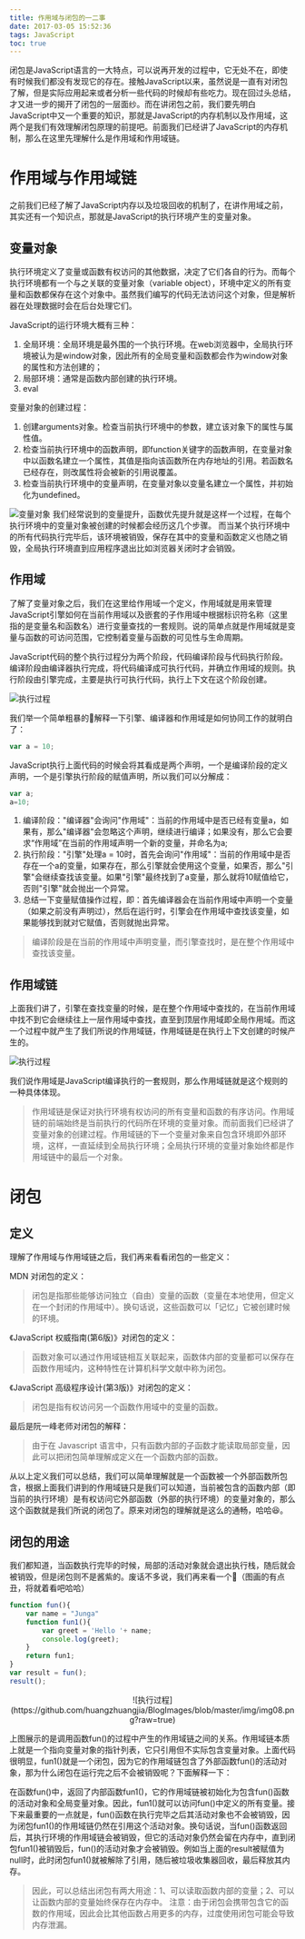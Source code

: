 ```yaml
---
title: 作用域与闭包的一二事
date: 2017-03-05 15:52:36
tags: JavaScript
toc: true
---
```


闭包是JavaScript语言的一大特点，可以说再开发的过程中，它无处不在，即使有时候我们都没有发现它的存在。接触JavaScript以来，虽然说是一直有对闭包了解，但是实际应用起来或者分析一些代码的时候却有些吃力。现在回过头总结，才又进一步的揭开了闭包的一层面纱。而在讲闭包之前，我们要先明白JavaScript中又一个重要的知识，那就是JavaScript的内存机制以及作用域，这两个是我们有效理解闭包原理的前提吧。前面我们已经讲了JavaScript的内存机制，那么在这里先理解什么是作用域和作用域链。

# 作用域与作用域链

之前我们已经了解了JavaScript内存以及垃圾回收的机制了，在讲作用域之前，其实还有一个知识点，那就是JavaScript的执行环境产生的变量对象。

<!-- more -->

## 变量对象

执行环境定义了变量或函数有权访问的其他数据，决定了它们各自的行为。而每个执行环境都有一个与之关联的变量对象（variable object），环境中定义的所有变量和函数都保存在这个对象中。虽然我们编写的代码无法访问这个对象，但是解析器在处理数据时会在后台处理它们。 

JavaScript的运行环境大概有三种：

1. 全局环境：全局环境是最外围的一个执行环境。在web浏览器中，全局执行环境被认为是window对象，因此所有的全局变量和函数都会作为window对象的属性和方法创建的；
2. 局部环境：通常是函数内部创建的执行环境。
3. eval

变量对象的创建过程：

1. 创建arguments对象。检查当前执行环境中的参数，建立该对象下的属性与属性值。
2. 检查当前执行环境中的函数声明，即function关键字的函数声明，在变量对象中以函数名建立一个属性，其值是指向该函数所在内存地址的引用。若函数名已经存在，则改属性将会被新的引用说覆盖。
3. 检查当前执行环境中的变量声明，在变量对象以变量名建立一个属性，并初始化为undefined。

![变量对象](https://github.com/huangzhuangjia/BlogImages/blob/master/img/img05.png?raw=true)
我们经常说到的变量提升，函数优先提升就是这样一个过程，在每个执行环境中的变量对象被创建的时候都会经历这几个步骤。
而当某个执行环境中的所有代码执行完毕后，该环境被销毁，保存在其中的变量和函数定义也随之销毁，全局执行环境直到应用程序退出比如浏览器关闭时才会销毁。

## 作用域

了解了变量对象之后，我们在这里给作用域一个定义，作用域就是用来管理JavaScript引擎如何在当前作用域以及嵌套的子作用域中根据标识符名称（这里指的是变量名和函数名）进行变量查找的一套规则。说的简单点就是作用域就是变量与函数的可访问范围，它控制着变量与函数的可见性与生命周期。

JavaScript代码的整个执行过程分为两个阶段，代码编译阶段与代码执行阶段。编译阶段由编译器执行完成，将代码编译成可执行代码，并确立作用域的规则。执行阶段由引擎完成，主要是执行可执行代码，执行上下文在这个阶段创建。

![执行过程](https://github.com/huangzhuangjia/BlogImages/blob/master/img/img06.png?raw=true)

我们举一个简单粗暴的🌰解释一下引擎、编译器和作用域是如何协同工作的就明白了：

``` js
var a = 10;
```

JavaScript执行上面代码的时候会将其看成是两个声明，一个是编译阶段的定义声明，一个是引擎执行阶段的赋值声明，所以我们可以分解成：

``` js
var a;
a=10;
```

1. 编译阶段："编译器"会询问"作用域"：当前的作用域中是否已经有变量a，如果有，那么"编译器"会忽略这个声明，继续进行编译；如果没有，那么它会要求“作用域”在当前的作用域声明一个新的变量，并命名为a;
2. 执行阶段："引擎"处理a = 10时，首先会询问"作用域"：当前的作用域中是否存在一个a的变量，如果存在，那么引擎就会使用这个变量，如果否，那么"引擎"会继续查找该变量。如果"引擎"最终找到了a变量，那么就将10赋值给它，否则"引擎"就会抛出一个异常。
3. 总结一下变量赋值操作过程，即：首先编译器会在当前作用域中声明一个变量（如果之前没有声明过），然后在运行时，引擎会在作用域中查找该变量，如果能够找到就对它赋值，否则就抛出异常。

> 编译阶段是在当前的作用域中声明变量，而引擎查找时，是在整个作用域中查找该变量。

## 作用域链

上面我们讲了，引擎在查找变量的时候，是在整个作用域中查找的，在当前作用域中找不到它会继续往上一层作用域中查找，直至到顶层作用域即全局作用域。而这一个过程中就产生了我们所说的作用域链，作用域链是在执行上下文创建的时候产生的。

![执行过程](https://github.com/huangzhuangjia/BlogImages/blob/master/img/img07.png?raw=true)

我们说作用域是JavaScript编译执行的一套规则，那么作用域链就是这个规则的一种具体体现。

> 作用域链是保证对执行环境有权访问的所有变量和函数的有序访问。作用域链的前端始终是当前执行的代码所在环境的变量对象。而前面我们已经讲了变量对象的创建过程。作用域链的下一个变量对象来自包含环境即外部环境，这样，一直延续到全局执行环境；全局执行环境的变量对象始终都是作用域链中的最后一个对象。

# 闭包

## 定义

理解了作用域与作用域链之后，我们再来看看闭包的一些定义：

MDN 对闭包的定义：

>闭包是指那些能够访问独立（自由）变量的函数（变量在本地使用，但定义在一个封闭的作用域中）。换句话说，这些函数可以「记忆」它被创建时候的环境。

《JavaScript 权威指南(第6版)》对闭包的定义：

>函数对象可以通过作用域链相互关联起来，函数体内部的变量都可以保存在函数作用域内，这种特性在计算机科学文献中称为闭包。

《JavaScript 高级程序设计(第3版)》对闭包的定义：

>闭包是指有权访问另一个函数作用域中的变量的函数。

最后是阮一峰老师对闭包的解释：

>由于在 Javascript 语言中，只有函数内部的子函数才能读取局部变量，因此可以把闭包简单理解成定义在一个函数内部的函数。

从以上定义我们可以总结，我们可以简单理解就是一个函数被一个外部函数所包含，根据上面我们讲到的作用域链只是我们可以知道，当前被包含的函数内部（即当前的执行环境）是有权访问它外部函数（外部的执行环境）的变量对象的，那么这个函数就是我们所说的闭包了。原来对闭包的理解就是这么的通畅，哈哈😆。

## 闭包的用途

我们都知道，当函数执行完毕的时候，局部的活动对象就会退出执行栈，随后就会被销毁，但是闭包则不是酱紫的。废话不多说，我们再来看一个🌰（图画的有点丑，将就着看吧哈哈）

``` js
function fun(){
    var name = "Junga"
    function fun1(){
        var greet = 'Hello '+ name;
        console.log(greet);
    }
    return fun1;
}
var result = fun();
result();
```

<div align=center>
    ![执行过程](https://github.com/huangzhuangjia/BlogImages/blob/master/img/img08.png?raw=true)
</div>

上图展示的是调用函数fun()的过程中产生的作用域链之间的关系。作用域链本质上就是一个指向变量对象的指针列表，它只引用但不实际包含变量对象。上面代码很明显，fun1()就是一个闭包，因为它的作用域链包含了外部函数fun()的活动对象，那为什么闭包在运行完之后不会被销毁呢？下面解释一下：

在函数fun()中，返回了内部函数fun1()，它的作用域链被初始化为包含fun()函数的活动对象和全局变量对象。因此，fun1()就可以访问fun()中定义的所有变量。接下来最重要的一点就是，fun()函数在执行完毕之后其活动对象也不会被销毁，因为闭包fun1()的作用域链仍然在引用这个活动对象。换句话说，当fun()函数返回后，其执行环境的作用域链会被销毁，但它的活动对象仍然会留在内存中，直到闭包fun1()被销毁后，fun()的活动对象才会被销毁。例如当上面的result被赋值为null时，此时闭包fun1()就被解除了引用，随后被垃圾收集器回收，最后释放其内存。

>因此，可以总结出闭包有两大用途：1、可以读取函数内部的变量；2、可以让函数内部的变量始终保存在内存中。
注意：由于闭包会携带包含它的函数的作用域，因此会比其他函数占用更多的内存，过度使用闭包可能会导致内存泄漏。